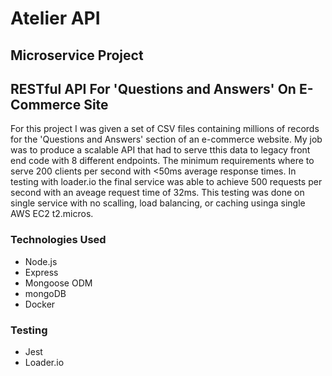 # Atelier API

## Microservice Project

## RESTful API For 'Questions and Answers' On E-Commerce Site

For this project I was given a set of CSV files containing millions of records for the 'Questions and Answers' section of an e-commerce website. My job was to produce a scalable API that had to serve tthis data to legacy front end code with 8 different endpoints. The minimum requirements where to serve 200 clients per second with <50ms average response times. In testing with loader.io the final service was able to achieve 500 requests per second with an aveage request time of 32ms. This testing was done on single service with no scalling, load balancing, or caching usinga single AWS EC2 t2.micros.

### Technologies Used

- Node.js
- Express
- Mongoose ODM
- mongoDB
- Docker

### Testing

- Jest
- Loader.io
